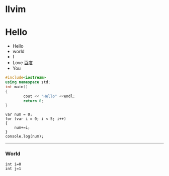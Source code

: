 # llvim
# Hello
+ Hello
+ world
+ I
+ Love [百度](https://www.baidu.com)
+ You




```c++
#include<iostream>
using namespace std;
int main()
{
        cout << "Hello" <<endl;
        return 0;
}
```
```javascriptz
var num = 0;
for (var i = 0; i < 5; i++)
{
    num+=i;
}
console.log(num);
```
----
### World

`int i=0`  
`int j=1`  

